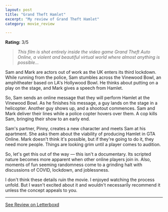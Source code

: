 ```yaml
---
layout: post
title: "Grand Theft Hamlet"
excerpt: "My review of Grand Theft Hamlet"
category: movie_review

---
```


**Rating:** 3/5

<blockquote><i>This film is shot entirely inside the video game Grand Theft Auto Online, a violent and beautiful virtual world where almost anything is possible…</i></blockquote>

Sam and Mark are actors out of work as the UK enters its third lockdown. While running from the police, Sam stumbles across the Vinewood Bowl, an amphitheater based on LA's Hollywood Bowl. He thinks about putting on a play on the stage, and Mark gives a speech from Hamlet.

So, Sam sends an online message that they will perform Hamlet at the Vinewood Bowl. As he finishes his message, a guy lands on the stage in a helicopter. Another guy shows up, and a shootout commences. Sam and Mark deliver their lines while a police copter hovers over them. A cop kills Sam, bringing their show to an early end.

Sam's partner, Pinny, creates a new character and meets Sam at his apartment. She asks them about the viability of producing Hamlet in GTA Online. Mark doesn't think it's possible, but if they're going to do it, they need more people. Things are looking grim until a player comes to audition.

So, let's get this out of the way — this isn't a documentary. Its scripted nature becomes more apparent when other online players join in. Also, moments of fun seeming randomness come to a grinding halt with discussions of COVID, lockdown, and joblessness.

I don't think these details ruin the movie. I enjoyed watching the process unfold. But I wasn't excited about it and wouldn't necessarily recommend it unless the concept appeals to you.

<hr>

[See Review on Letterboxd](https://boxd.it/91DFQr)
